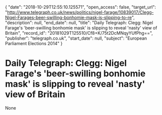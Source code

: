 {
  "date": "2018-10-29T12:55:10.125571", 
  "open_access": false, 
  "target_url": "http://www.telegraph.co.uk/news/politics/nigel-farage/10839017/Clegg-Nigel-Farages-beer-swilling-bonhomie-mask-is-slipping-to-re", 
  "description": null, 
  "end_date": null, 
  "title": "Daily Telegraph: Clegg: Nigel Farage's 'beer-swilling bonhomie mask' is slipping to reveal 'nasty' view of Britain", 
  "record_id": "20181029T125510/Cf8+K/75t2DcMNqyYUfPhg==", 
  "publisher": "telegraph.co.uk", 
  "start_date": null, 
  "subject": "European Parliament Elections 2014"
}

# Daily Telegraph: Clegg: Nigel Farage's 'beer-swilling bonhomie mask' is slipping to reveal 'nasty' view of Britain

None